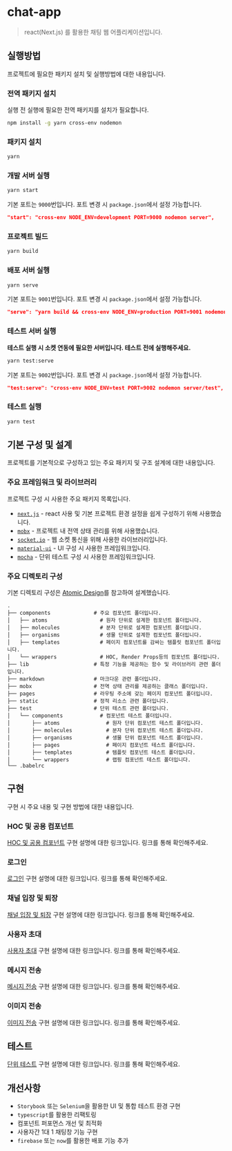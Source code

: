 # chat-app

> react(Next.js) 를 활용한 채팅 웹 어플리케이션입니다.

## 실행방법

프로젝트에 필요한 패키지 설치 및 실행방법에 대한 내용입니다.

### 전역 패키지 설치

실행 전 실행에 필요한 전역 패키지를 설치가 필요합니다.

```bash
npm install -g yarn cross-env nodemon
```

### 패키지 설치

```bash
yarn
```

### 개발 서버 실행

```bash
yarn start
```

기본 포트는 `9000`번입니다. 포트 변경 시 `package.json`에서 설정 가능합니다.

```json
"start": "cross-env NODE_ENV=development PORT=9000 nodemon server",
```

### 프로젝트 빌드

```bash
yarn build
```

### 배포 서버 실행

```bash
yarn serve
```

기본 포트는 `9001`번입니다. 포트 변경 시 `package.json`에서 설정 가능합니다.

```json
"serve": "yarn build && cross-env NODE_ENV=production PORT=9001 nodemon server",
```

### 테스트 서버 실행

**테스트 실행 시 소켓 연동에 필요한 서버입니다. 테스트 전에 실행해주세요.**

```bash
yarn test:serve
```

기본 포트는 `9002`번입니다. 포트 변경 시 `package.json`에서 설정 가능합니다.

```json
"test:serve": "cross-env NODE_ENV=test PORT=9002 nodemon server/test",
```

### 테스트 실행

```bash
yarn test
```

## 기본 구성 및 설계

프로젝트를 기본적으로 구성하고 있는 주요 패키지 및 구조 설계에 대한 내용입니다.

### 주요 프레임워크 및 라이브러리

프로젝트 구성 시 사용한 주요 패키지 목록입니다.

- [`next.js`](https://nextjs.org/) - react 사용 및 기본 프로젝트 환경 설정을 쉽게 구성하기 위해 사용했습니다.
- [`mobx`](https://mobx.js.org/) - 프로젝트 내 전역 상태 관리를 위해 사용했습니다.
- [`socket.io`](https://socket.io) - 웹 소켓 통신을 위해 사용한 라이브러리입니다.
- [`material-ui`](https://material-ui.com) - UI 구성 시 사용한 프레임워크입니다.
- [`mocha`](https://mochajs.org/) - 단위 테스트 구성 시 사용한 프레임워크입니다.

### 주요 디렉토리 구성

기본 디렉토리 구성은 [Atomic Design](http://bradfrost.com/blog/post/atomic-web-design/)를 참고하여 설계했습니다.

    .
    ├── components              # 주요 컴포넌트 폴더입니다.
    │   ├── atoms                 # 원자 단위로 설계한 컴포넌트 폴더입니다.
    │   ├── molecules             # 분자 단위로 설계한 컴포넌트 폴더입니다.
    │   ├── organisms             # 생물 단위로 설계한 컴포넌트 폴더입니다.
    │   ├── templates             # 페이지 컴포넌트를 감싸는 템플릿 컴포넌트 폴더입니다.
    │   └── wrappers              # HOC, Render Props등의 컴포넌트 폴더입니다.
    ├── lib                     # 특정 기능을 제공하는 함수 및 라이브러리 관련 폴더입니다.
    ├── markdown                # 마크다운 관련 폴더입니다.
    ├── mobx                    # 전역 상태 관리를 제공하는 클래스 폴더입니다.
    ├── pages                   # 라우팅 주소에 갖는 페이지 컴포넌트 폴더입니다.
    ├── static                  # 정적 리소스 관련 폴더입니다.
    ├── test                    # 단위 테스트 관련 폴더입니다.
    │   └── components            # 컴포넌트 테스트 폴더입니다.
    │       ├── atoms               # 원자 단위 컴포넌트 테스트 폴더입니다.
    │       ├── molecules           # 분자 단위 컴포넌트 테스트 폴더입니다.
    │       ├── organisms           # 생물 단위 컴포넌트 테스트 폴더입니다.
    │       ├── pages               # 페이지 컴포넌트 테스트 폴더입니다.
    │       ├── templates           # 템플릿 컴포넌트 테스트 폴더입니다.
    │       └── wrappers            # 랩핑 컴포넌트 테스트 폴더입니다.
    └── .babelrc

## 구현

구현 시 주요 내용 및 구현 방법에 대한 내용입니다.

### HOC 및 공용 컴포넌트

[HOC 및 공용 컴포넌트](./markdown/utils/index.md) 구현 설명에 대한 링크입니다. 링크를 통해 확인해주세요.

### 로그인

[로그인](./markdown/login/index.md) 구현 설명에 대한 링크입니다. 링크를 통해 확인해주세요.

### 채널 입장 및 퇴장

[채널 입장 및 퇴장](./markdown/join/index.md) 구현 설명에 대한 링크입니다. 링크를 통해 확인해주세요.

### 사용자 초대

[사용자 초대](./markdown/invite/index.md) 구현 설명에 대한 링크입니다. 링크를 통해 확인해주세요.

### 메시지 전송

[메시지 전송](./markdown/chat/index.md) 구현 설명에 대한 링크입니다. 링크를 통해 확인해주세요.

### 이미지 전송

[이미지 전송](./markdown/image/index.md) 구현 설명에 대한 링크입니다. 링크를 통해 확인해주세요.

## 테스트

[단위 테스트](./markdown/test/index.md) 구현 설명에 대한 링크입니다. 링크를 통해 확인해주세요.

## 개선사항

- `Storybook` 또는 `Selenium`을 활용한 UI 및 통합 테스트 환경 구현
- `typescript`를 활용한 리팩토링
- 컴포넌트 퍼포먼스 개선 및 최적화
- 사용자간 1대 1 채팅창 기능 구현
- `firebase` 또는 `now`를 활용한 배포 기능 추가
